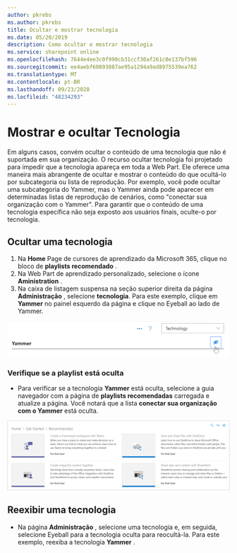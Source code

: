 ```yaml
---
author: pkrebs
ms.author: pkrebs
title: Ocultar e mostrar tecnologia
ms.date: 05/20/2019
description: Como ocultar e mostrar tecnologia
ms.service: sharepoint online
ms.openlocfilehash: 7644e4ee3c0f990cb31ccf30af261c0e137bf596
ms.sourcegitcommit: ee4aebf60893887ae95a1294a9ad8975539ea762
ms.translationtype: MT
ms.contentlocale: pt-BR
ms.lasthandoff: 09/23/2020
ms.locfileid: "48234293"
---
```

# <a name="hide-and-show-technology"></a>Mostrar e ocultar Tecnologia

Em alguns casos, convém ocultar o conteúdo de uma tecnologia que não é suportada em sua organização. O recurso ocultar tecnologia foi projetado para impedir que a tecnologia apareça em toda a Web Part. Ele oferece uma maneira mais abrangente de ocultar e mostrar o conteúdo do que ocultá-lo por subcategoria ou lista de reprodução. Por exemplo, você pode ocultar uma subcategoria do Yammer, mas o Yammer ainda pode aparecer em determinadas listas de reprodução de cenários, como "conectar sua organização com o Yammer". Para garantir que o conteúdo de uma tecnologia específica não seja exposto aos usuários finais, oculte-o por tecnologia. 

## <a name="hide-a-technology"></a>Ocultar uma tecnologia

1. Na **Home** Page de cursores de aprendizado da Microsoft 365, clique no bloco de **playlists recomendado** .
2. Na Web Part de aprendizado personalizado, selecione o ícone **Aministration** .
3. Na caixa de listagem suspensa na seção superior direita da página **Administração** , selecione **tecnologia**.
Para este exemplo, clique em **Yammer** no painel esquerdo da página e clique no Eyeball ao lado de Yammer.  

![cg-hidetech.png](media/cg-hidetech.png)

### <a name="verify-the-playlist-is-hidden"></a>Verifique se a playlist está oculta
- Para verificar se a tecnologia **Yammer** está oculta, selecione a guia navegador com a página de **playlists recomendadas** carregada e atualize a página. Você notará que a lista **conectar sua organização com o Yammer** está oculta. 

![cg-hidetechrefresh.png](media/cg-hidetechrefresh.png)

## <a name="unhide-a-technology"></a>Reexibir uma tecnologia

- Na página **Administração** , selecione uma tecnologia e, em seguida, selecione Eyeball para a tecnologia oculta para reocultá-la. Para este exemplo, reexiba a tecnologia **Yammer** . 